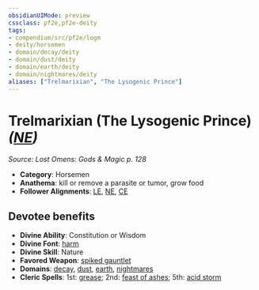 ```yaml
---
obsidianUIMode: preview
cssclass: pf2e,pf2e-deity
tags:
- compendium/src/pf2e/logm
- deity/horsemen
- domain/decay/deity
- domain/dust/deity
- domain/earth/deity
- domain/nightmares/deity
aliases: ["Trelmarixian", "The Lysogenic Prince"]
---
```

# Trelmarixian (The Lysogenic Prince) *([NE](../../../rules/traits/neutral-evil-b1.md))*  
*Source: Lost Omens: Gods & Magic p. 128*  

- **Category**: Horsemen
- **Anathema**: kill or remove a parasite or tumor, grow food
- **Follower Alignments**: [LE](../../../rules/traits/lawful-evil-b1.md), [NE](../../../rules/traits/neutral-evil-b1.md), [CE](../../../rules/traits/chaotic-evil-b1.md)

## Devotee benefits

- **Divine Ability**: Constitution or Wisdom
- **Divine Font**: [harm](../../spells/harm.md)
- **Divine Skill**: Nature
- **Favored Weapon**: [spiked gauntlet](../../equipment/items/spiked-gauntlet.md)
- **Domains**: [decay](../domains.md#Decay), [dust](../domains.md#Dust), [earth](../domains.md#Earth), [nightmares](../domains.md#Nightmares)
- **Cleric Spells**: 1st: [grease](../../spells/grease.md); 2nd: [feast of ashes](../../spells/feast-of-ashes-logm.md); 5th: [acid storm](../../spells/acid-storm-logm.md)